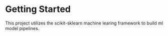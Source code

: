 # Getting Started

This project utilizes the scikit-sklearn machine learing framework to build ml model pipelines.